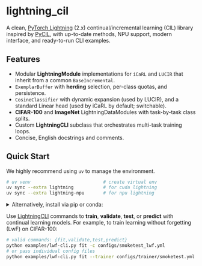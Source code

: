 # lightning_cil

A clean, [PyTorch Lightning](https://github.com/Lightning-AI/pytorch-lightning) (2.x) continual/incremental learning (CIL) library inspired by [PyCIL](https://github.com/LAMDA-CL/PyCIL), with up-to-date methods, NPU support, modern interface, and ready-to-run CLI examples. 

## Features

- Modular **LightningModule** implementations for `iCaRL` and `LUCIR` that inherit from a common `BaseIncremental`.
- `ExemplarBuffer` with **herding** selection, per-class quotas, and persistence.
- `CosineClassifier` with dynamic expansion (used by LUCIR), and a standard Linear head (used by iCaRL by default; switchable).
- **CIFAR-100** and **ImageNet** LightningDataModules with task-by-task class splits.
- Custom **LightningCLI** subclass that orchestrates multi-task training loops.
- Concise, English docstrings and comments.

## Quick Start

We highly recommend using `uv` to manage the environment.

```sh
# uv venv                           # create virtual env
uv sync --extra lightning           # for cuda lightning
uv sync --extra lightning-npu       # for npu lightning
```

<details><summary>Alternatively, install via pip or conda:</summary>

```sh
# conda or pip, with optional dependencies for lightning
pip install -e ".[lightning]"       # 'lightning', or 'lightning-npu'
```

</details>

Use [LightningCLI](https://lightning.ai/docs/pytorch/stable/api/lightning.pytorch.cli.LightningCLI.html) commands to **train**, **validate**, **test**, or **predict** with continual learning models. For example, to train learning without forgetting (LwF) on CIFAR-100:

```sh
# valid commands: {fit,validate,test,predict}
python examples/lwf-cli.py fit -c configs/smoketest_lwf.yml
# or pass individual config files
python examples/lwf-cli.py fit --trainer configs/trainer/smoketest.yml --model configs/model/lwf.yml --data configs/data/cifar100.yml
```